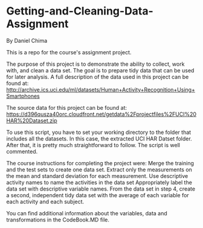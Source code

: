 # Getting-and-Cleaning-Data-Assignment

By Daniel Chima

This is a repo for the course's assignment project.

The purpose of this project is to demonstrate the ability to collect, work with, and clean a data set. The goal is to prepare tidy data that can be used for later analysis. A full description of the data used in this project can be found at: http://archive.ics.uci.edu/ml/datasets/Human+Activity+Recognition+Using+Smartphones

The source data for this project can be found at: https://d396qusza40orc.cloudfront.net/getdata%2Fprojectfiles%2FUCI%20HAR%20Dataset.zip

To use this script, you have to set your working directory to the folder that includes all the datasets. In this case, the extracted UCI HAR Datset folder.
After that, it is pretty much straightforward to follow. The script is well commented.


The course instructions for completing the project were:
    Merge the training and the test sets to create one data set.
    Extract only the measurements on the mean and standard deviation for each measurement.
    Use descriptive activity names to name the activities in the data set
    Appropriately label the data set with descriptive variable names.
    From the data set in step 4, create a second, independent tidy data set with the average of each variable for each activity and each subject.

You can find additional information about the variables, data and transformations in the CodeBook.MD file.
